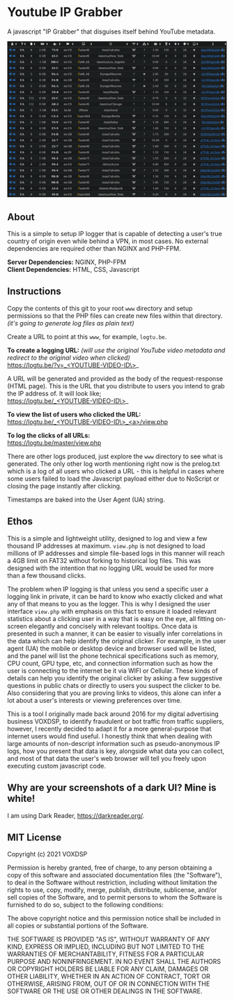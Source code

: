 # Youtube IP Grabber
A javascript "IP Grabber" that disguises itself behind YouTube metadata.

![view.php](https://raw.githubusercontent.com/mrbid/Youtube-IP-Grabber/main/screenshot1.png)

## About

This is a simple to setup IP logger that is capable of detecting a user's true country of origin even while behind a VPN, in most cases. No external dependencies are required other than NGINX and PHP-FPM.

**Server Dependencies:** NGINX, PHP-FPM<br>
**Client Dependencies:** HTML, CSS, Javascript

## Instructions

Copy the contents of this git to your root `www` directory and setup permissions so that the PHP files can create new files within that directory. *(it's going to generate log files as plain text)*

Create a URL to point at this `www`, for example, `logtu.be`.

**To create a logging URL:** *(will use the original YouTube video metadata and redirect to the original video when clicked)*<br>
https://logtu.be/?v=_<YOUTUBE-VIDEO-ID\>_

A URL will be generated and provided as the body of the request-response (HTML page). This is the URL that you distribute to users you intend to grab the IP address of. It will look like;<br>
https://logtu.be/_<YOUTUBE-VIDEO-ID\>_

**To view the list of users who clicked the URL:**<br>
https://logtu.be/_<YOUTUBE-VIDEO-ID\>_<a>/view.php</a>

**To log the clicks of all URLs:**<br>
https://logtu.be/master/view.php

There are other logs produced, just explore the `www` directory to see what is generated. The only other log worth mentioning right now is the prelog.txt which is a log of all users who clicked a URL - this is helpful in cases where some users failed to load the Javascript payload either due to NoScript or closing the page instantly after clicking.

Timestamps are baked into the User Agent (UA) string.

## Ethos

This is a simple and lightweight utility, designed to log and view a few thousand IP addresses at maximum. `view.php` is not designed to load millions of IP addresses and simple file-based logs in this manner will reach a 4GB limit on FAT32 without forking to historical log files. This was designed with the intention that no logging URL would be used for more than a few thousand clicks.

The problem when IP logging is that unless you send a specific user a logging link in private, it can be hard to know who exactly clicked and what any of that means to you as the logger. This is why I designed the user interface `view.php` with emphasis on this fact to ensure it loaded relevant statistics about a clicking user in a way that is easy on the eye, all fitting on-screen elegantly and concisely with relevant tooltips. Once data is presented in such a manner, it can be easier to visually infer correlations in the data which can help identify the original clicker. For example, in the user agent (UA) the mobile or desktop device and browser used will be listed, and the panel will list the phone technical specifications such as memory, CPU count, GPU type, etc, and connection information such as how the user is connecting to the internet be it via WIFI or Cellular. These kinds of details can help you identify the original clicker by asking a few suggestive questions in public chats or directly to users you suspect the clicker to be. Also considering that you are proving links to videos, this alone can infer a lot about a user's interests or viewing preferences over time.

This is a tool I originally made back around 2016 for my digital advertising business VOXDSP, to identify fraudulent or bot traffic from traffic suppliers, however, I recently decided to adapt it for a more general-purpose that internet users would find useful. I honestly think that when dealing with large amounts of non-descript information such as pseudo-anonymous IP logs, how you present that data is key, alongside what data you can collect, and most of that data the user's web browser will tell you freely upon executing custom javascript code.

## Why are your screenshots of a dark UI? Mine is white!
I am using Dark Reader, https://darkreader.org/.

## MIT License

Copyright (c) 2021 VOXDSP

Permission is hereby granted, free of charge, to any person obtaining a copy
of this software and associated documentation files (the "Software"), to deal
in the Software without restriction, including without limitation the rights
to use, copy, modify, merge, publish, distribute, sublicense, and/or sell
copies of the Software, and to permit persons to whom the Software is
furnished to do so, subject to the following conditions:

The above copyright notice and this permission notice shall be included in all
copies or substantial portions of the Software.

THE SOFTWARE IS PROVIDED "AS IS", WITHOUT WARRANTY OF ANY KIND, EXPRESS OR
IMPLIED, INCLUDING BUT NOT LIMITED TO THE WARRANTIES OF MERCHANTABILITY,
FITNESS FOR A PARTICULAR PURPOSE AND NONINFRINGEMENT. IN NO EVENT SHALL THE
AUTHORS OR COPYRIGHT HOLDERS BE LIABLE FOR ANY CLAIM, DAMAGES OR OTHER
LIABILITY, WHETHER IN AN ACTION OF CONTRACT, TORT OR OTHERWISE, ARISING FROM,
OUT OF OR IN CONNECTION WITH THE SOFTWARE OR THE USE OR OTHER DEALINGS IN THE
SOFTWARE.

